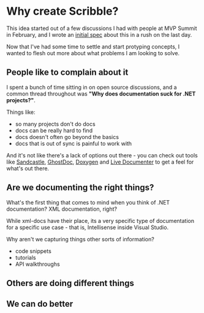# Why create Scribble?

This idea started out of a few discussions I had with people at MVP Summit in February, and I wrote an [initial spec](https://gist.github.com/shiftkey/5007179) about this in a rush on the last day.

Now that I've had some time to settle and start protyping concepts, I wanted to flesh out more about what problems I am looking to solve.

## People like to complain about it

I spent a bunch of time sitting in on open source discussions, and a common thread throughout was **"Why does documentation suck for .NET projects?"**.

Things like:

 - so many projects don't do docs
 - docs can be really hard to find
 - docs doesn't often go beyond the basics
 - docs that is out of sync is painful to work with

And it's not like there's a lack of options out there - you can check out tools like [Sandcastle](http://shfb.codeplex.com/), [GhostDoc](http://submain.com/products/ghostdoc.aspx), [Doxygen](http://www.stack.nl/~dimitri/doxygen/) and [Live Documenter](http://theboxsoftware.com/products/live-documenter/) to get a feel for what's out there.

## Are we documenting the right things?

What's the first thing that comes to mind when you think of .NET documentation? XML documentation, right?

While xml-docs have their place, its a very specific type of documentation for a specific use case - that is, Intellisense inside Visual Studio. 

Why aren't we capturing things other sorts of information?

 - code snippets
 - tutorials
 - API walkthroughs

## Others are doing different things




## We can do better 


